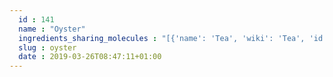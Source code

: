 ```yaml
---
  id : 141
  name : "Oyster"
  ingredients_sharing_molecules : "[{'name': 'Tea', 'wiki': 'Tea', 'id': 310, 'category': 'Plant', 'common_molecules': [15394, 957, 11747, 5319754, 18827, 12020, 527, 31260, 8094, 1130, 7824, 454, 5283321, 6202, 644104, 1068, 5364752, 8051, 12097, 5352876, 8914, 643731, 31289]}, {'name': 'Tomato', 'wiki': 'Tomato', 'id': 364, 'category': 'Vegetable Fruit', 'common_molecules': [15394, 957, 12232, 11747, 18827, 12020, 527, 31260, 8094, 1130, 7824, 454, 5283321, 6202, 1032, 644104, 5364752, 679, 5352876, 12097, 1068, 643731, 31289]}, {'name': 'Potato', 'wiki': 'Potato', 'id': 373, 'category': 'Vegetable Tuber', 'common_molecules': [15394, 957, 12232, 11747, 18827, 12020, 527, 31260, 8094, 1130, 7824, 454, 5283321, 6202, 644104, 5364752, 8051, 5352876, 12097, 1068, 8914, 643731, 31289]}, {'name': 'Beer', 'wiki': 'Beer', 'id': 9, 'category': 'Beverage Alcoholic', 'common_molecules': [1146, 957, 12232, 11747, 5319754, 18827, 12020, 527, 8094, 1130, 7824, 454, 6202, 1032, 644104, 679, 8051, 12097, 1068, 8914, 643731, 31289]}, {'name': 'Soybean', 'wiki': 'Soybean', 'id': 289, 'category': 'Legume', 'common_molecules': [15394, 957, 12232, 1123, 18827, 12020, 527, 31260, 8094, 1130, 454, 5283321, 6202, 1032, 11747, 644104, 679, 8051, 12097, 1068, 8914, 31289]}]"
  slug : oyster
  date : 2019-03-26T08:47:11+01:00
---
```



